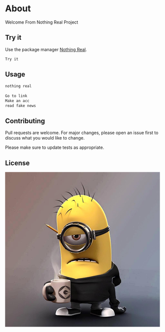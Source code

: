 # About 

Welcome From Nothing Real Project

## Try it

Use the package manager [Nothing Real](https://nothing-real.netlify.app/index.html).

```bash
Try it 
```

## Usage

```Nothing
nothing real 

Go to link
Make an acc 
read fake news
```

## Contributing
Pull requests are welcome. For major changes, please open an issue first to discuss what you would like to change.

Please make sure to update tests as appropriate.

## License
![](https://github.com/amrhassan93/v_controle/blob/master/imgs/tst.jpg)